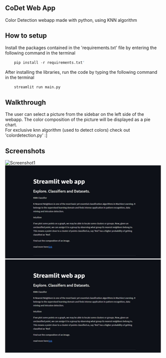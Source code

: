 ## CoDet Web App
Color Detection webapp made with python, using KNN algorithm

## How to setup
Install the packages contained in the 'requirements.txt' file by entering the following command in the terminal <br>
```python
    pip install -r requirements.txt'
```
After installing the libraries, run the code by typing the following command in the terminal <br>
```python
    streamlit run main.py
```
## Walkthrough
The user can select a picture from the sidebar on the left side of the webapp. The color composition of the picture will be displayed as a pie chart.<br>
For exclusive knn algorithm (used to detect colors) check out 'colordetection.py' 
:]

## Screenshots
![Screenshot1](https://user-images.githubusercontent.com/72643907/225682356-fd735f90-52d2-4b34-b16e-15aa1f32dd60.jpg)
![web app](screenshots/Screenshot1.jpg "Image 2")
![web app](screenshots/Screenshot1.jpg "Image 3")
